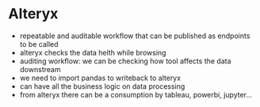 # Alteryx
+ repeatable and auditable workflow that can be published as endpoints to be called
+ alteryx checks the data helth while browsing
+ auditing workflow: we can be checking how tool affects the data downstream
+ we need to import pandas to writeback to alteryx
+ can have all the business logic on data processing
+ from alteryx there can be a consumption by tableau, powerbi, jupyter...
